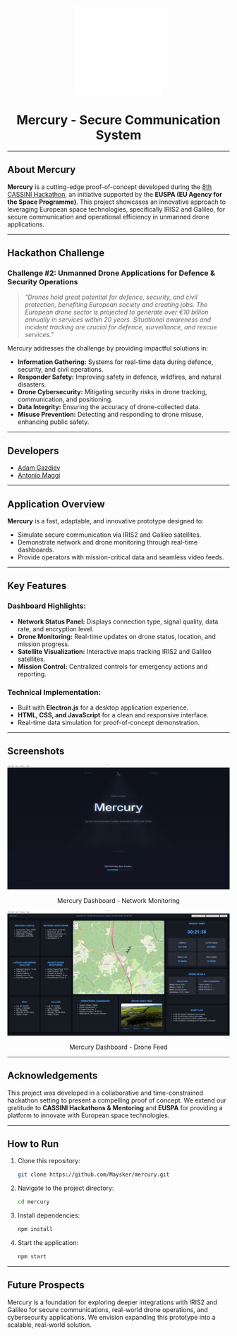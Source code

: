 <div align="center">
  <img src="https://raw.githubusercontent.com/Maysker/mercury/refs/heads/main/assets/Mercury4.png" alt="Mercury Logo" width="200"/>
  <h1>Mercury - Secure Communication System</h1>
</div>

---

## About Mercury

**Mercury** is a cutting-edge proof-of-concept developed during the [8th CASSINI Hackathon](https://www.cassini.eu/hackathons/), an initiative supported by the **EUSPA (EU Agency for the Space Programme)**. This project showcases an innovative approach to leveraging European space technologies, specifically IRIS2 and Galileo, for secure communication and operational efficiency in unmanned drone applications.

---

## Hackathon Challenge

### Challenge #2: Unmanned Drone Applications for Defence & Security Operations

> *"Drones hold great potential for defence, security, and civil protection, benefiting European society and creating jobs. The European drone sector is projected to generate over €10 billion annually in services within 20 years. Situational awareness and incident tracking are crucial for defence, surveillance, and rescue services."*

Mercury addresses the challenge by providing impactful solutions in:
- **Information Gathering:** Systems for real-time data during defence, security, and civil operations.
- **Responder Safety:** Improving safety in defence, wildfires, and natural disasters.
- **Drone Cybersecurity:** Mitigating security risks in drone tracking, communication, and positioning.
- **Data Integrity:** Ensuring the accuracy of drone-collected data.
- **Misuse Prevention:** Detecting and responding to drone misuse, enhancing public safety.

---

## Developers

- [Adam Gazdiev](https://www.linkedin.com/in/adam-gazdiev/)
- [Antonio Maggi](https://www.linkedin.com/in/antonio-maggi/)

---

## Application Overview

**Mercury** is a fast, adaptable, and innovative prototype designed to:
- Simulate secure communication via IRIS2 and Galileo satellites.
- Demonstrate network and drone monitoring through real-time dashboards.
- Provide operators with mission-critical data and seamless video feeds.

---

## Key Features

### Dashboard Highlights:
- **Network Status Panel:** Displays connection type, signal quality, data rate, and encryption level.
- **Drone Monitoring:** Real-time updates on drone status, location, and mission progress.
- **Satellite Visualization:** Interactive maps tracking IRIS2 and Galileo satellites.
- **Mission Control:** Centralized controls for emergency actions and reporting.

### Technical Implementation:
- Built with **Electron.js** for a desktop application experience.
- **HTML, CSS, and JavaScript** for a clean and responsive interface.
- Real-time data simulation for proof-of-concept demonstration.

---

## Screenshots

<div align="center">
  <img src="https://raw.githubusercontent.com/Maysker/mercury/refs/heads/main/assets/screen/screen.png" alt="Mercury Dashboard Screenshot 1" width="600"/>
  <p>Mercury Dashboard - Network Monitoring</p>
  
  <img src="https://raw.githubusercontent.com/Maysker/mercury/refs/heads/main/assets/screen/screen2.png" alt="Mercury Dashboard Screenshot 2" width="600"/>
  <p>Mercury Dashboard - Drone Feed</p>
</div>

---

## Acknowledgements

This project was developed in a collaborative and time-constrained hackathon setting to present a compelling proof of concept. We extend our gratitude to **CASSINI Hackathons & Mentoring** and **EUSPA** for providing a platform to innovate with European space technologies.

---

## How to Run

1. Clone this repository:
   ```bash
   git clone https://github.com/Maysker/mercury.git
   ```
2. Navigate to the project directory:
   ```bash
   cd mercury
   ```
3. Install dependencies:
   ```bash
   npm install
   ```
4. Start the application:
   ```bash
   npm start
   ```

---

## Future Prospects

Mercury is a foundation for exploring deeper integrations with IRIS2 and Galileo for secure communications, real-world drone operations, and cybersecurity applications. We envision expanding this prototype into a scalable, real-world solution.

